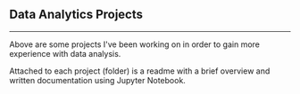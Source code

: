 ## Data Analytics Projects
---
Above are some projects I've been working on in order to gain more experience with data analysis.

Attached to each project (folder) is a readme with a brief overview and written documentation using Jupyter Notebook.
